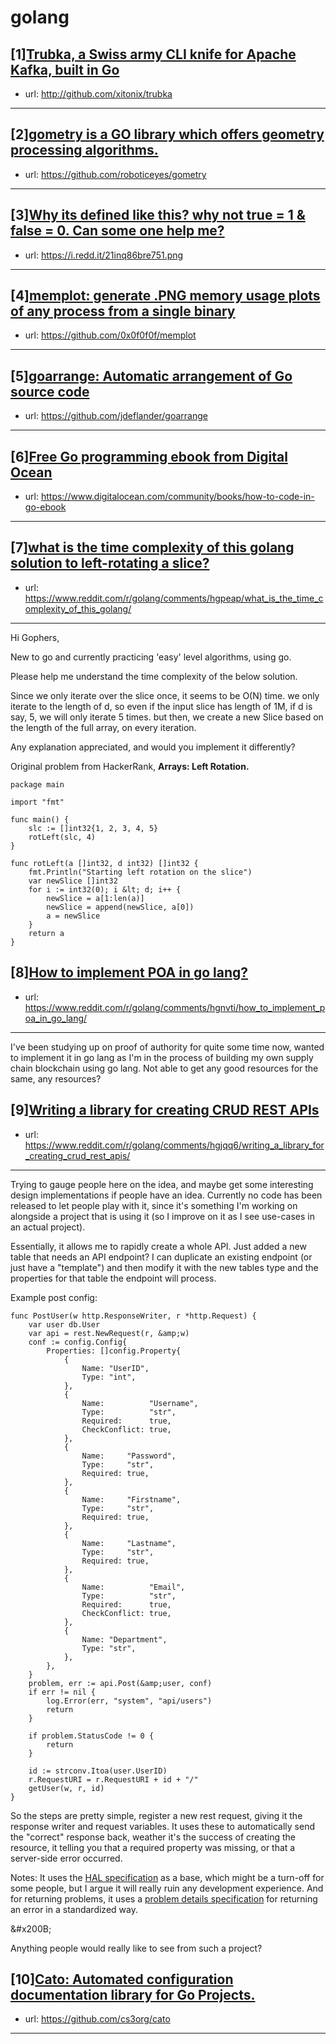 # golang
## [1][Trubka, a Swiss army CLI knife for Apache Kafka, built in Go](https://www.reddit.com/r/golang/comments/hgjrpj/trubka_a_swiss_army_cli_knife_for_apache_kafka/)
- url: http://github.com/xitonix/trubka
---

## [2][gometry is a GO library which offers geometry processing algorithms.](https://www.reddit.com/r/golang/comments/hgnopw/gometry_is_a_go_library_which_offers_geometry/)
- url: https://github.com/roboticeyes/gometry
---

## [3][Why its defined like this? why not true = 1 &amp; false = 0. Can some one help me?](https://www.reddit.com/r/golang/comments/hgpf9o/why_its_defined_like_this_why_not_true_1_false_0/)
- url: https://i.redd.it/21inq86bre751.png
---

## [4][memplot: generate .PNG memory usage plots of any process from a single binary](https://www.reddit.com/r/golang/comments/hg7gb4/memplot_generate_png_memory_usage_plots_of_any/)
- url: https://github.com/0x0f0f0f/memplot
---

## [5][goarrange: Automatic arrangement of Go source code](https://www.reddit.com/r/golang/comments/hgpvck/goarrange_automatic_arrangement_of_go_source_code/)
- url: https://github.com/jdeflander/goarrange
---

## [6][Free Go programming ebook from Digital Ocean](https://www.reddit.com/r/golang/comments/hft9zb/free_go_programming_ebook_from_digital_ocean/)
- url: https://www.digitalocean.com/community/books/how-to-code-in-go-ebook
---

## [7][what is the time complexity of this golang solution to left-rotating a slice?](https://www.reddit.com/r/golang/comments/hgpeap/what_is_the_time_complexity_of_this_golang/)
- url: https://www.reddit.com/r/golang/comments/hgpeap/what_is_the_time_complexity_of_this_golang/
---
Hi Gophers,

New to go and currently practicing 'easy' level algorithms, using go.

Please help me understand the time complexity of the below solution.

Since we only iterate over the slice once, it seems to be O(N) time. we only iterate to the length of d, so even if the input slice has length of 1M, if d is say, 5, we will only iterate 5 times. but then, we create a new Slice based on the length of the full array, on every iteration.

Any explanation appreciated, and would you implement it differently?

Original problem from HackerRank,  **Arrays: Left Rotation.**

    package main
    
    import "fmt"
    
    func main() {
    	slc := []int32{1, 2, 3, 4, 5}
    	rotLeft(slc, 4)
    }
    
    func rotLeft(a []int32, d int32) []int32 {
    	fmt.Println("Starting left rotation on the slice")
    	var newSlice []int32
    	for i := int32(0); i &lt; d; i++ { 
    		newSlice = a[1:len(a)]
    		newSlice = append(newSlice, a[0])
    		a = newSlice
    	}
    	return a
    }
## [8][How to implement POA in go lang?](https://www.reddit.com/r/golang/comments/hgnvti/how_to_implement_poa_in_go_lang/)
- url: https://www.reddit.com/r/golang/comments/hgnvti/how_to_implement_poa_in_go_lang/
---
I've been studying up on proof of authority for quite some time now, wanted to implement it in go lang as I'm in the process of building my own supply chain blockchain using go lang. Not able to get any good resources for the same, any resources?
## [9][Writing a library for creating CRUD REST APIs](https://www.reddit.com/r/golang/comments/hgjqq6/writing_a_library_for_creating_crud_rest_apis/)
- url: https://www.reddit.com/r/golang/comments/hgjqq6/writing_a_library_for_creating_crud_rest_apis/
---
Trying to gauge people here on the idea, and maybe get some interesting design implementations if people have an idea. Currently no code has been released to let people play with it, since it's something I'm working on alongside a project that is using it (so I improve on it as I see use-cases in an actual project).

Essentially, it allows me to rapidly create a whole API. Just added a new table that needs an API endpoint? I can duplicate an existing endpoint (or just have a "template") and then modify it with the new tables type and the properties for that table the endpoint will process.

Example post config:

    func PostUser(w http.ResponseWriter, r *http.Request) {
    	var user db.User
    	var api = rest.NewRequest(r, &amp;w)
    	conf := config.Config{
    		Properties: []config.Property{
    			{
    				Name: "UserID",
    				Type: "int",
    			},
    			{
    				Name:          "Username",
    				Type:          "str",
    				Required:      true,
    				CheckConflict: true,
    			},
    			{
    				Name:     "Password",
    				Type:     "str",
    				Required: true,
    			},
    			{
    				Name:     "Firstname",
    				Type:     "str",
    				Required: true,
    			},
    			{
    				Name:     "Lastname",
    				Type:     "str",
    				Required: true,
    			},
    			{
    				Name:          "Email",
    				Type:          "str",
    				Required:      true,
    				CheckConflict: true,
    			},
    			{
    				Name: "Department",
    				Type: "str",
    			},
    		},
    	}
    	problem, err := api.Post(&amp;user, conf)
    	if err != nil {
    		log.Error(err, "system", "api/users")
    		return
    	}
    
    	if problem.StatusCode != 0 {
    		return
    	}
    
    	id := strconv.Itoa(user.UserID)
    	r.RequestURI = r.RequestURI + id + "/"
    	getUser(w, r, id)
    }

So the steps are pretty simple, register a new rest request, giving it the response writer and request variables. It uses these to automatically send the "correct" response back, weather it's the success of creating the resource, it telling you that a required property was missing, or that a server-side error occurred.

Notes: It uses the [HAL specification](https://tools.ietf.org/html/draft-kelly-json-hal-08) as a base, which might be a turn-off for some people, but I argue it will really ruin any development experience. And for returning problems, it uses a [problem details specification](https://tools.ietf.org/html/rfc7807) for returning an error in a standardized way.

&amp;#x200B;

Anything people would really like to see from such a project?
## [10][Cato: Automated configuration documentation library for Go Projects.](https://www.reddit.com/r/golang/comments/hgadun/cato_automated_configuration_documentation/)
- url: https://github.com/cs3org/cato
---

